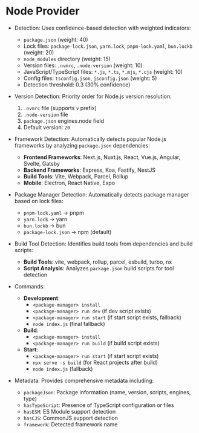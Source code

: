 # Node Provider

- Detection: Uses confidence-based detection with weighted indicators:
  - `package.json` (weight: 40)
  - Lock files: `package-lock.json`, `yarn.lock`, `pnpm-lock.yaml`, `bun.lockb` (weight: 20)
  - `node_modules` directory (weight: 15)
  - Version files: `.nvmrc`, `.node-version` (weight: 10)
  - JavaScript/TypeScript files: `*.js`, `*.ts`, `*.mjs`, `*.cjs` (weight: 10)
  - Config files: `tsconfig.json`, `jsconfig.json` (weight: 5)
  - Detection threshold: 0.3 (30% confidence)

- Version Detection: Priority order for Node.js version resolution:
  1. `.nvmrc` file (supports `v` prefix)
  2. `.node-version` file
  3. `package.json` engines.node field
  4. Default version: `20`

- Framework Detection: Automatically detects popular Node.js frameworks by analyzing `package.json` dependencies:
  - **Frontend Frameworks**: Next.js, Nuxt.js, React, Vue.js, Angular, Svelte, Gatsby
  - **Backend Frameworks**: Express, Koa, Fastify, NestJS
  - **Build Tools**: Vite, Webpack, Parcel, Rollup
  - **Mobile**: Electron, React Native, Expo

- Package Manager Detection: Automatically detects package manager based on lock files:
  - `pnpm-lock.yaml` → pnpm
  - `yarn.lock` → yarn
  - `bun.lockb` → bun
  - `package-lock.json` → npm (default)

- Build Tool Detection: Identifies build tools from dependencies and build scripts:
  - **Build Tools**: vite, webpack, rollup, parcel, esbuild, turbo, nx
  - **Script Analysis**: Analyzes `package.json` build scripts for tool detection

- Commands:
  - **Development**: 
    - `<package-manager> install`
    - `<package-manager> run dev` (if dev script exists)
    - `<package-manager> run start` (if start script exists, fallback)
    - `node index.js` (final fallback)
  - **Build**: 
    - `<package-manager> install`
    - `<package-manager> run build` (if build script exists)
  - **Start**: 
    - `<package-manager> run start` (if start script exists)
    - `npx serve -s build` (for React projects after build)
    - `node index.js` (fallback)

- Metadata: Provides comprehensive metadata including:
  - `packageJson`: Package information (name, version, scripts, engines, type)
  - `hasTypeScript`: Presence of TypeScript configuration or files
  - `hasESM`: ES Module support detection
  - `hasCJS`: CommonJS support detection
  - `framework`: Detected framework name
